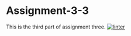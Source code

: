 # Assignment-3-3
This is the third part of assignment three.
 [![linter](https://github.com/Hannah-Jurewicz-Turner/Assignment-3-3/workflows/linter/badge.svg)](https://github.com/marketplace/actions/super-linter)
